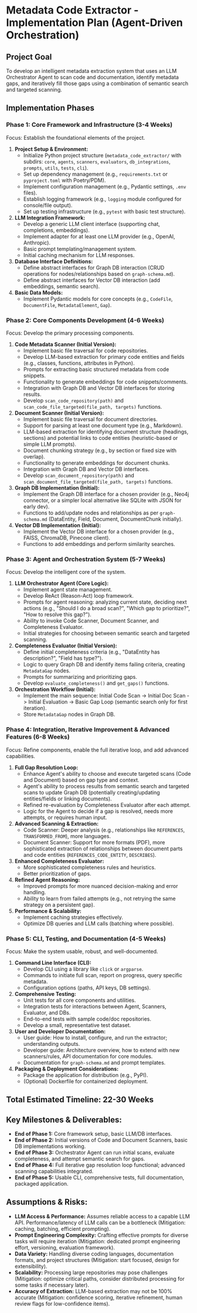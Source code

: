 # Metadata Code Extractor - Implementation Plan (Agent-Driven Orchestration)

## Project Goal
To develop an intelligent metadata extraction system that uses an LLM Orchestrator Agent to scan code and documentation, identify metadata gaps, and iteratively fill those gaps using a combination of semantic search and targeted scanning.

## Implementation Phases

### Phase 1: Core Framework and Infrastructure (3-4 Weeks)
Focus: Establish the foundational elements of the project.

1.  **Project Setup & Environment:**
    *   Initialize Python project structure (`metadata_code_extractor/` with subdirs: `core`, `agents`, `scanners`, `evaluators`, `db_integrations`, `prompts`, `utils`, `tests`, `cli`).
    *   Set up dependency management (e.g., `requirements.txt` or `pyproject.toml` with Poetry/PDM).
    *   Implement configuration management (e.g., Pydantic settings, `.env` files).
    *   Establish logging framework (e.g., `logging` module configured for console/file output).
    *   Set up testing infrastructure (e.g., `pytest` with basic test structure).
2.  **LLM Integration Framework:**
    *   Develop a generic LLM client interface (supporting chat, completions, embeddings).
    *   Implement adapter for at least one LLM provider (e.g., OpenAI, Anthropic).
    *   Basic prompt templating/management system.
    *   Initial caching mechanism for LLM responses.
3.  **Database Interface Definitions:**
    *   Define abstract interfaces for Graph DB interaction (CRUD operations for nodes/relationships based on `graph-schema.md`).
    *   Define abstract interfaces for Vector DB interaction (add embeddings, semantic search).
4.  **Basic Data Models:**
    *   Implement Pydantic models for core concepts (e.g., `CodeFile`, `DocumentFile`, `MetadataElement`, `Gap`).

### Phase 2: Core Components Development (4-6 Weeks)
Focus: Develop the primary processing components.

1.  **Code Metadata Scanner (Initial Version):**
    *   Implement basic file traversal for code repositories.
    *   Develop LLM-based extraction for primary code entities and fields (e.g., classes, functions, attributes in Python).
    *   Prompts for extracting basic structured metadata from code snippets.
    *   Functionality to generate embeddings for code snippets/comments.
    *   Integration with Graph DB and Vector DB interfaces for storing results.
    *   Develop `scan_code_repository(path)` and `scan_code_file_targeted(file_path, targets)` functions.
2.  **Document Scanner (Initial Version):**
    *   Implement basic file traversal for document directories.
    *   Support for parsing at least one document type (e.g., Markdown).
    *   LLM-based extraction for identifying document structure (headings, sections) and potential links to code entities (heuristic-based or simple LLM prompts).
    *   Document chunking strategy (e.g., by section or fixed size with overlap).
    *   Functionality to generate embeddings for document chunks.
    *   Integration with Graph DB and Vector DB interfaces.
    *   Develop `scan_document_repository(path)` and `scan_document_file_targeted(file_path, targets)` functions.
3.  **Graph DB Implementation (Initial):**
    *   Implement the Graph DB interface for a chosen provider (e.g., Neo4j connector, or a simpler local alternative like SQLite with JSON for early dev).
    *   Functions to add/update nodes and relationships as per `graph-schema.md` (DataEntity, Field, Document, DocumentChunk initially).
4.  **Vector DB Implementation (Initial):**
    *   Implement the Vector DB interface for a chosen provider (e.g., FAISS, ChromaDB, Pinecone client).
    *   Functions to add embeddings and perform similarity searches.

### Phase 3: Agent and Orchestration System (5-7 Weeks)
Focus: Develop the intelligent core of the system.

1.  **LLM Orchestrator Agent (Core Logic):**
    *   Implement agent state management.
    *   Develop ReAct (Reason-Act) loop framework.
    *   Prompts for agent reasoning: analyzing current state, deciding next actions (e.g., "Should I do a broad scan?", "Which gap to prioritize?", "How to resolve this gap?").
    *   Ability to invoke Code Scanner, Document Scanner, and Completeness Evaluator.
    *   Initial strategies for choosing between semantic search and targeted scanning.
2.  **Completeness Evaluator (Initial Version):**
    *   Define initial completeness criteria (e.g., "DataEntity has description?", "Field has type?").
    *   Logic to query Graph DB and identify items failing criteria, creating `MetadataGap` nodes.
    *   Prompts for summarizing and prioritizing gaps.
    *   Develop `evaluate_completeness()` and `get_gaps()` functions.
3.  **Orchestration Workflow (Initial):**
    *   Implement the main sequence: Initial Code Scan -> Initial Doc Scan -> Initial Evaluation -> Basic Gap Loop (semantic search only for first iteration).
    *   Store `MetadataGap` nodes in Graph DB.

### Phase 4: Integration, Iterative Improvement & Advanced Features (6-8 Weeks)
Focus: Refine components, enable the full iterative loop, and add advanced capabilities.

1.  **Full Gap Resolution Loop:**
    *   Enhance Agent's ability to choose and execute targeted scans (Code and Document) based on gap type and context.
    *   Agent's ability to process results from semantic search and targeted scans to update Graph DB (potentially creating/updating entities/fields or linking documents).
    *   Refined re-evaluation by Completeness Evaluator after each attempt.
    *   Logic for the Agent to decide if a gap is resolved, needs more attempts, or requires human input.
2.  **Advanced Scanning & Extraction:**
    *   Code Scanner: Deeper analysis (e.g., relationships like `REFERENCES`, `TRANSFORMED_FROM`), more languages.
    *   Document Scanner: Support for more formats (PDF), more sophisticated extraction of relationships between document parts and code entities (`REFERENCES_CODE_ENTITY`, `DESCRIBES`).
3.  **Enhanced Completeness Evaluator:**
    *   More sophisticated completeness rules and heuristics.
    *   Better prioritization of gaps.
4.  **Refined Agent Reasoning:**
    *   Improved prompts for more nuanced decision-making and error handling.
    *   Ability to learn from failed attempts (e.g., not retrying the same strategy on a persistent gap).
5.  **Performance & Scalability:**
    *   Implement caching strategies effectively.
    *   Optimize DB queries and LLM calls (batching where possible).

### Phase 5: CLI, Testing, and Documentation (4-5 Weeks)
Focus: Make the system usable, robust, and well-documented.

1.  **Command Line Interface (CLI):**
    *   Develop CLI using a library like `click` or `argparse`.
    *   Commands to initiate full scan, report on progress, query specific metadata.
    *   Configuration options (paths, API keys, DB settings).
2.  **Comprehensive Testing:**
    *   Unit tests for all core components and utilities.
    *   Integration tests for interactions between Agent, Scanners, Evaluator, and DBs.
    *   End-to-end tests with sample code/doc repositories.
    *   Develop a small, representative test dataset.
3.  **User and Developer Documentation:**
    *   User guide: How to install, configure, and run the extractor; understanding outputs.
    *   Developer guide: Architecture overview, how to extend with new scanners/rules, API documentation for core modules.
    *   Documentation for `graph-schema.md` and prompt templates.
4.  **Packaging & Deployment Considerations:**
    *   Package the application for distribution (e.g., PyPI).
    *   (Optional) Dockerfile for containerized deployment.

## Total Estimated Timeline: 22-30 Weeks

## Key Milestones & Deliverables:
- **End of Phase 1:** Core framework setup, basic LLM/DB interfaces.
- **End of Phase 2:** Initial versions of Code and Document Scanners, basic DB implementations working.
- **End of Phase 3:** Orchestrator Agent can run initial scans, evaluate completeness, and attempt semantic search for gaps.
- **End of Phase 4:** Full iterative gap resolution loop functional; advanced scanning capabilities integrated.
- **End of Phase 5:** Usable CLI, comprehensive tests, full documentation, packaged application.

## Assumptions & Risks:
- **LLM Access & Performance:** Assumes reliable access to a capable LLM API. Performance/latency of LLM calls can be a bottleneck (Mitigation: caching, batching, efficient prompting).
- **Prompt Engineering Complexity:** Crafting effective prompts for diverse tasks will require iteration (Mitigation: dedicated prompt engineering effort, versioning, evaluation framework).
- **Data Variety:** Handling diverse coding languages, documentation formats, and project structures (Mitigation: start focused, design for extensibility).
- **Scalability:** Processing large repositories may pose challenges (Mitigation: optimize critical paths, consider distributed processing for some tasks if necessary later).
- **Accuracy of Extraction:** LLM-based extraction may not be 100% accurate (Mitigation: confidence scoring, iterative refinement, human review flags for low-confidence items). 
